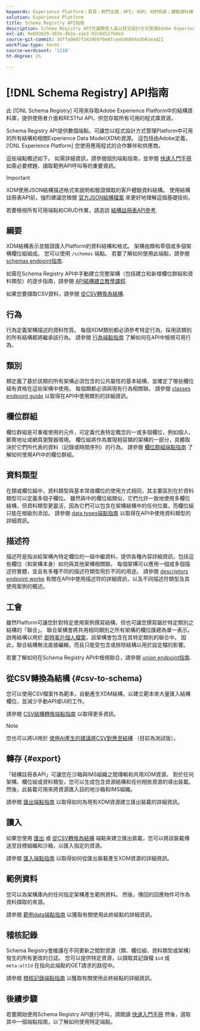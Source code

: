 ```yaml
---
keywords: Experience Platform；首頁；熱門主題；API; XDM; XDM系統；體驗資料模型；體驗資料模型；資料模型；資料模型；結構註冊表；結構註冊表；
solution: Experience Platform
title: Schema Registry API指南
description: Schema Registry API可讓開發人員以程式設計方式管理Adobe Experience Platform中的所有結構描述和相關Experience Data Model(XDM)資源。 請遵循本指南以了解如何使用 API 執行關鍵作業。
exl-id: 9e693d29-303e-462a-a1e2-93c0d517b8e3
source-git-commit: 3dffa9687f3429b970e8fceebd6864a5b61ead21
workflow-type: tm+mt
source-wordcount: '1118'
ht-degree: 2%

---
```


# [!DNL Schema Registry] API指南

此 [!DNL Schema Registry] 可用來存取Adobe Experience Platform中的結構資料庫，提供使用者介面和RESTful API，供您存取所有可用的程式庫資源。

Schema Registry API提供數個端點，可讓您以程式設計方式管理Platform中可用的所有結構和相關Experience Data Model(XDM)資源。 這包括由Adobe定義， [!DNL Experience Platform] 您使用應用程式的合作夥伴和供應商。

這些端點概述如下。 如需詳細資訊，請參閱個別端點指南，並參閱 [快速入門手冊](./getting-started.md) 如需必要標題、讀取範例API呼叫等的重要資訊。

>[!IMPORTANT]
>
>XDM使用JSON結構描述格式來說明和驗證擷取的客戶體驗資料結構。 使用結構註冊表API前，強烈建議您檢閱 [官方JSON結構檔案](https://json-schema.org/) 來更好地理解這個基礎技術。

若要檢視所有可用端點和CRUD作業，請造訪 [結構註冊表API參考](https://www.adobe.io/experience-platform-apis/references/schema-registry/).

## 綱要

XDM結構表示並驗證匯入Platform的資料結構和格式。 架構由類和零個或多個架構欄位組組成。 您可以使用 `/schemas` 端點。 若要了解如何使用此端點，請參閱 [schemas endpoint指南](./schemas.md).

如需在Schema Registry API中手動建立完整架構（包括建立和新增欄位群組和資料類型）的逐步指南，請參閱 [API結構建立教學課程](../tutorials/create-schema-api.md).

如果您要擷取CSV資料，請參閱 [從CSV轉換為結構](#csv-to-schema).

## 行為

行為定義架構描述的資料性質。 每個XDM類別都必須參考特定行為，採用該類別的所有結構都將繼承該行為。 請參閱 [行為端點指南](./behaviors.md) 了解如何在API中檢視可用行為。

## 類別

類定義了基於該類的所有架構必須包含的公共屬性的基本結構，並確定了哪些欄位組有資格在這些架構中使用。 每個類都必須與現有行為相關聯。 請參閱 [classes endpoint guide](./classes.md) 以取得在API中使用類別的詳細資訊。

## 欄位群組

欄位群組是可重複使用的元件，可定義代表特定概念的一或多個欄位，例如個人、郵寄地址或網頁瀏覽器環境。 欄位組將作為實現相容類的架構的一部分，具體取決於它們所代表的資料（記錄或時間序列）的行為。 請參閱 [欄位群組端點指南](./field-groups.md) 了解如何使用API中的欄位群組。

## 資料類型

在類或欄位組中，資料類型與基本常值欄位的使用方式相同，其主要區別在於資料類型可以定義多個子欄位。 雖然與中的欄位組類似，它們允許一致地使用多欄位結構，但資料類型更靈活，因為它們可以包含在架構結構中的任何位置，而欄位組只能在根級別添加。 請參閱 [data types端點指南](./data-types.md) 以取得在API中使用資料類型的詳細資訊。

## 描述符

描述符是指派給架構內特定欄位的一組中繼資料，提供各種內容詳細資訊，包括這些欄位（和架構本身）如何與其他架構相關聯。 每個架構可以應用一個或多個描述符實體，並且有多種不同的描述符類型用於不同的用途。 請參閱 [descriptors endpoint worke](./descriptors.md) 有關在API中使用描述符的詳細資訊，以及不同描述符類型及其使用案例的概述。

## 工會

雖然Platform可讓您針對特定使用案例撰寫結構，但也可讓您撰寫屬於特定類別之結構的「聯合」。 聯合架構會將共用相同類別之所有架構的欄位匯總為單一表示。 啟用結構以用於 [即時客戶個人檔案](../../profile/home.md)，該架構會包含在其特定類別的聯合中。 因此，聯合結構無法直接編輯，而且只能受包含或排除結構以用於設定檔的影響。

若要了解如何在Schema Registry API中檢視聯合，請參閱 [union endpoint指南](./unions.md).

## 從CSV轉換為結構 {#csv-to-schema}

您可以使用CSV檔案作為範本，自動產生XDM結構，以建立範本來大量匯入結構欄位，並減少手動API或UI的工作。

請參閱 [CSV結構轉換端點指南](./export.md) 以取得更多資訊。

>[!NOTE]
>
>您也可以將UI用於 [使用AI產生的建議將CSV對應至結構](../../ingestion/tutorials/map-csv/recommendations.md) （目前為測試版）。

## 轉存 {#export}

「結構註冊表API」可讓您在沙箱與IMS組織之間傳輸和共用XDM資源。 對於任何架構、欄位組或資料類型，您可以生成包含資源結構和任何相依資源的導出裝載。 然後，此裝載可用來將資源匯入目的地沙箱和IMS組織。

請參閱 [匯出端點指南](./export.md) 以取得如何為現有XDM資源建立匯出裝載的詳細資訊。

## 讀入

如果您使用 [匯出](#export) 或 [從CSV轉換為結構](./import.md) 端點來建立匯出裝載，您可以將該裝載傳送至目標組織和沙箱，以匯入指定的資源。

請參閱 [匯入端點指南](./export.md) 以取得如何從匯出裝載產生XDM資源的詳細資訊。

## 範例資料

您可以為架構庫內的任何指定架構產生範例資料。 然後，傳回的回應物件可作為資料擷取的來源。

請參閱 [範例data端點指南](./sample-data.md) 以獲取有關使用此終結點的詳細資訊。

## 稽核記錄

Schema Registry會維護在不同更新之間對資源（類、欄位組、資料類型或架構）發生的所有更改的日誌。 您可以提供特定資源，以擷取其記錄檔 `$id` 或 `meta:altId` 在指向此端點的GET請求的路徑中。

請參閱 [稽核記錄端點指南](./audit-log.md) 以獲取有關使用此終結點的詳細資訊。

## 後續步驟

若要開始使用Schema Registry API進行呼叫，請閱讀 [快速入門手冊](./getting-started.md) 然後，選取其中一個端點指南，以了解如何使用特定端點。
